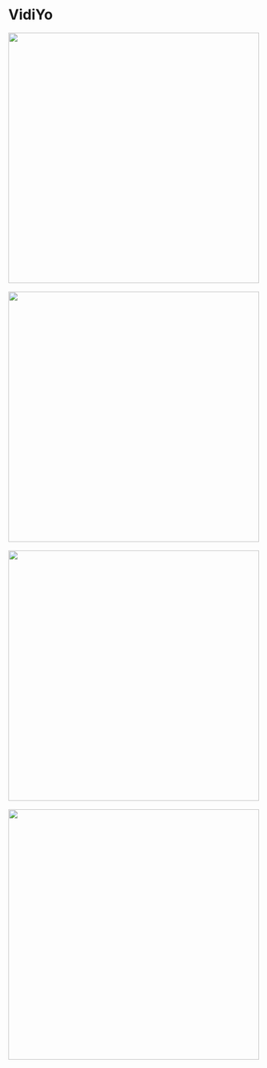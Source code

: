 # VidiYo

<img src="https://github.com/c0delust/VidiYo/assets/83002941/f9ae6117-5057-4a31-a03a-3b427506f9b1"  height="500"> &emsp;
<img src="https://github.com/c0delust/VidiYo/assets/83002941/71d86d4b-83cf-4527-8e58-751641ed0316"  height="500"> &emsp;
<img src="https://github.com/c0delust/VidiYo/assets/83002941/256c660a-b061-4b74-b863-30586c6ce3a6"  height="500"> &emsp;
<img src="https://github.com/c0delust/VidiYo/assets/83002941/40f18791-54dd-4fca-993d-7a82632c24e9"  height="500"> &emsp;

